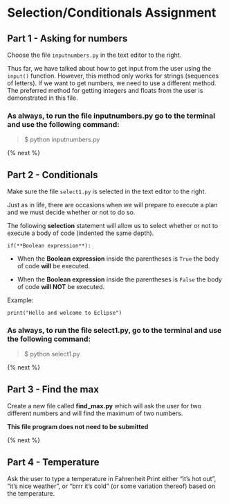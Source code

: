 # Selection/Conditionals Assignment

## Part 1 - Asking for numbers

Choose the file <code>inputnumbers.py</code> in the text editor to the right.

Thus far, we have talked about how to get input from the user using the <code>input()</code> function. However, this method only works for strings (sequences of letters). If we want to get numbers, we need to use a different method. The preferred method for getting integers and floats from the user is demonstrated in this file.

### As always, to run the file inputnumbers.py go to the terminal and use the following command: 
> $ python inputnumbers.py

{% next %}

## Part 2 - Conditionals

Make sure the file <code>select1.py</code> is selected in the text editor to the right.

Just as in life, there are occasions when we will prepare to execute a plan and we must decide whether or not to do so.

The following **selection** statement will allow us to select whether or not to execute a body of code (indented the same depth).

    if(**Boolean expression**): 

* When the **Boolean expression** inside the parentheses is <Code>True</Code> the body of code **will** be executed.

* When the **Boolean expression** inside the parentheses is <Code>False</Code> the body of code **will NOT** be executed.

Example:

    print("Hello and welcome to Eclipse")

### As always, to run the file select1.py, go to the terminal and use the following command: 
> $ python select1.py

{% next %}


## Part 3 - Find the max
Create a new file called **find_max.py** which will ask the user for two different numbers and will find the maximum of two numbers.

**This file program does not need to be submitted**


{% next %}

## Part 4 - Temperature

Ask the user to type a temperature in Fahrenheit
Print either “it’s hot out”, “it’s nice weather”, or “brrr it’s cold” (or some variation thereof) based on the temperature.
